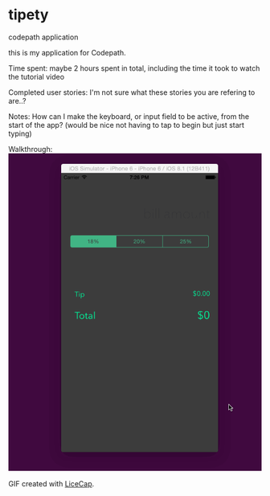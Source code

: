 # tipety
codepath application


this is my application for Codepath. 

Time spent: maybe 2 hours spent in total, including the time it took to watch the tutorial video

Completed user stories:
I'm not sure what these stories you are refering to are..?
 
 
Notes:
How can I make the keyboard, or input field to be active, from the start of the app? (would be nice not having to tap to begin but just start typing)

Walkthrough:
![Video Walkthrough](tipety.gif)

GIF created with [LiceCap](http://www.cockos.com/licecap/).
